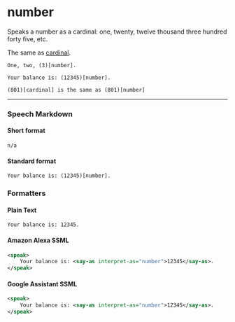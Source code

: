 # number

Speaks a number as a cardinal: one, twenty, twelve thousand three hundred forty five, etc.

The same as [cardinal](cardinal.md).

```
One, two, (3)[number].

Your balance is: (12345)[number].

(801)[cardinal] is the same as (801)[number]
```

---

### Speech Markdown
#### Short format
```
n/a
```

#### Standard format
```
Your balance is: (12345)[number].
```

### Formatters
#### Plain Text
```
Your balance is: 12345.
```

#### Amazon Alexa SSML
```xml
<speak>
    Your balance is: <say-as interpret-as="number">12345</say-as>.
</speak>
```

#### Google Assistant SSML
```xml
<speak>
    Your balance is: <say-as interpret-as="number">12345</say-as>.
</speak>
```

